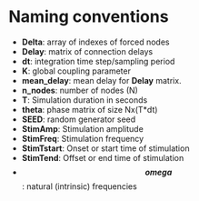 # Naming conventions

- **Delta**: array of indexes of forced nodes
- **Delay**: matrix of connection delays
- **dt**: integration time step/sampling period 
- **K**: global coupling parameter 
- **mean_delay**: mean delay for **Delay** matrix.
- **n_nodes**: number of nodes (N)
- **T**: Simulation duration in seconds
- **theta**: phase matrix of size Nx(T*dt)
- **SEED**: random generator seed
- **StimAmp**: Stimulation amplitude
- **StimFreq**: Stimulation frequency
- **StimTstart**: Onset or start time of stimulation
- **StimTend**: Offset or end time of stimulation
- **$$ omega $$**: natural (intrinsic) frequencies   
